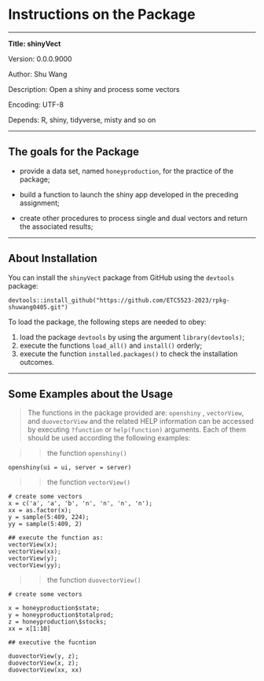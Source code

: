 # Instructions on the Package

------------------------------------------------------------------------

**Title: shinyVect**

Version: 0.0.0.9000

Author: Shu Wang

Description: Open a shiny and process some vectors

Encoding: UTF-8

Depends: R, shiny, tidyverse, misty and so on

------------------------------------------------------------------------

## The goals for the Package

-   provide a data set, named `honeyproduction`, for the practice of the package;

-   build a function to launch the shiny app developed in the preceding assignment;

-   create other procedures to process single and dual vectors and return the associated results;

------------------------------------------------------------------------

## About Installation

You can install the `shinyVect` package from GitHub using the `devtools` package:

```
devtools::install_github("https://github.com/ETC5523-2023/rpkg-shuwang0405.git")
```

To load the package, the following steps are needed to obey:

1.  load the package `devtools` by using the argument `library(devtools)`;
2.  execute the functions `load_all()` and `install()` orderly;
3.  execute the function `installed.packages()` to check the installation outcomes.

------------------------------------------------------------------------

## Some Examples about the Usage

> The functions in the package provided are: `openshiny` , `vectorView`, and `duovectorView` and the related HELP information can be accessed by executing `?function` or `help(function)` arguments. Each of them should be used according the following examples:

> > the function `openshiny()`

    openshiny(ui = ui, server = server)

> > the function `vectorView()`

    # create some vectors
    x = c('a', 'a', 'b', 'n', 'n', 'n', 'n'); 
    xx = as.factor(x); 
    y = sample(5:409, 224); 
    yy = sample(5:409, 2)

    ## execute the function as:
    vectorView(x);
    vectorView(xx);
    vectorView(y);
    vectorView(yy);

> > the function `duovectorView()`

    # create some vectors

    x = honeyproduction$state; 
    y = honeyproduction$totalprod; 
    z = honeyproduction\$stocks; 
    xx = x[1:10]

    ## executive the fucntion

    duovectorView(y, z); 
    duovectorView(x, z); 
    duovectorView(xx, xx)
